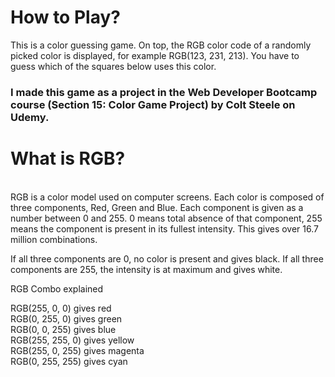 # How to Play?

This is a color guessing game. On top, the RGB color code of a randomly picked color is displayed, for example RGB(123, 231, 213). You have to guess which of the squares below uses this color.
<br>
### I made this game as a project in the Web Developer Bootcamp course (Section 15: Color Game Project) by Colt Steele on Udemy.
# What is RGB?
<br>
RGB is a color model used on computer screens. Each color is composed of three components, Red, Green and Blue. Each component is given as a number between 0 and 255. 0 means total absence of that component, 255 means the component is present in its fullest intensity. This gives over 16.7 million combinations.

If all three components are 0, no color is present and gives black. If all three components are 255, the intensity is at maximum and gives white.

RGB Combo explained

RGB(255, 0, 0) gives red
<br>RGB(0, 255, 0) gives green
<br>RGB(0, 0, 255) gives blue
<br>RGB(255, 255, 0) gives yellow
<br>RGB(255, 0, 255) gives magenta
<br>RGB(0, 255, 255) gives cyan
